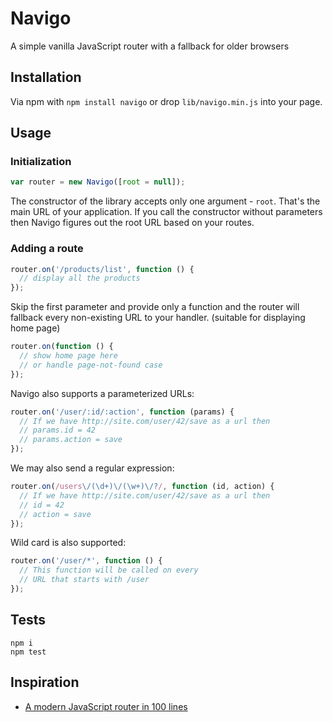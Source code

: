 # Navigo

A simple vanilla JavaScript router with a fallback for older browsers

## Installation

Via npm with `npm install navigo` or drop `lib/navigo.min.js` into your page.

## Usage

### Initialization

```js
var router = new Navigo([root = null]);
```

The constructor of the library accepts only one argument - `root`. That's the main URL of your application. If you call the constructor without parameters then Navigo figures out the root URL based on your routes.

### Adding a route

```js
router.on('/products/list', function () {
  // display all the products
});
```

Skip the first parameter and provide only a function and the router will fallback every non-existing URL to your handler. (suitable for displaying home page)

```js
router.on(function () {
  // show home page here
  // or handle page-not-found case
});
```
Navigo also supports a parameterized URLs:

```js
router.on('/user/:id/:action', function (params) {
  // If we have http://site.com/user/42/save as a url then
  // params.id = 42
  // params.action = save
});
```

We may also send a regular expression:

```js
router.on(/users\/(\d+)\/(\w+)\/?/, function (id, action) {
  // If we have http://site.com/user/42/save as a url then
  // id = 42
  // action = save
});
```

Wild card is also supported:

```js
router.on('/user/*', function () {
  // This function will be called on every
  // URL that starts with /user
});
```

## Tests

```
npm i
npm test
```

## Inspiration

* [A modern JavaScript router in 100 lines](http://krasimirtsonev.com/blog/article/A-modern-JavaScript-router-in-100-lines-history-api-pushState-hash-url)
